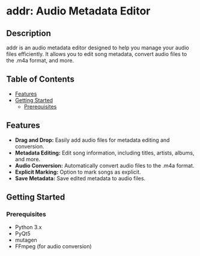 # addr: Audio Metadata Editor

## Description
addr is an audio metadata editor designed to help you manage your audio files efficiently. It allows you to edit song metadata, convert audio files to the .m4a format, and more.

## Table of Contents
- [Features](#features)
- [Getting Started](#getting-started)
  - [Prerequisites](#prerequisites)

## Features

- **Drag and Drop:** Easily add audio files for metadata editing and conversion.
- **Metadata Editing:** Edit song information, including titles, artists, albums, and more.
- **Audio Conversion:** Automatically convert audio files to the .m4a format.
- **Explicit Marking:** Option to mark songs as explicit.
- **Save Metadata:** Save edited metadata to audio files.

## Getting Started

### Prerequisites

- Python 3.x
- PyQt5
- mutagen
- FFmpeg (for audio conversion)
